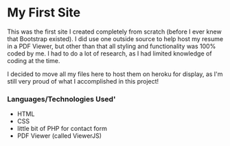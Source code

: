 # My First Site

This was the first site I created completely from scratch (before I ever knew that Bootstrap existed). I did use one outside source to help host my resume in a PDF Viewer, but other than that all styling and functionality was 100% coded by me. I had to do a lot of research, as I had limited knowledge of coding at the time.

I decided to move all my files here to host them on heroku for display, as I'm still very proud of what I accomplished in this project!

### Languages/Technologies Used'
- HTML
- CSS
- little bit of PHP for contact form
- PDF Viewer (called ViewerJS)
